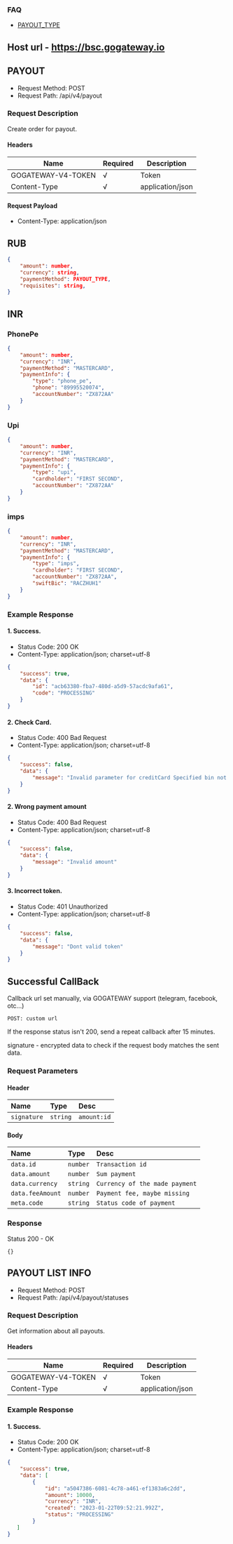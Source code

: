 ### FAQ
- [PAYOUT_TYPE](PAYMENT_INFO.md#payout-type)

## Host url - https://bsc.gogateway.io

## PAYOUT
 - Request Method: POST
 - Request Path: /api/v4/payout

### Request Description
Create order for payout.

#### Headers

| Name            | Required | Description
|-----------------|----------|-----------------
| GOGATEWAY-V4-TOKEN | √        | Token
| Content-Type    | √        | application/json

#### Request Payload

 - Content-Type: application/json

## RUB
```json
{
    "amount": number,
    "currency": string,
    "paymentMethod": PAYOUT_TYPE,
    "requisites": string,
}
```

## INR
### PhonePe
```json
{
    "amount": number,
    "currency": "INR",
    "paymentMethod": "MASTERCARD",
    "paymentInfo": {
        "type": "phone_pe",
        "phone": "89995520074",
        "accountNumber": "ZX872AA"
    }
}
```

### Upi
```json
{
    "amount": number,
    "currency": "INR",
    "paymentMethod": "MASTERCARD",
    "paymentInfo": {
        "type": "upi",
        "cardholder": "FIRST SECOND",
        "accountNumber": "ZX872AA"
    }
}
```

### imps
```json
{
    "amount": number,
    "currency": "INR",
    "paymentMethod": "MASTERCARD",
    "paymentInfo": {
        "type": "imps",
        "cardholder": "FIRST SECOND",
        "accountNumber": "ZX872AA",
        "swiftBic": "RACZHUH1"
    }
}
```

### Example Response

#### 1. Success.

 - Status Code: 200 OK
 - Content-Type: application/json; charset=utf-8


```json
{
    "success": true,
    "data": {
        "id": "acb63380-fba7-480d-a5d9-57acdc9afa61",
        "code": "PROCESSING"
    }
}
```
#### 2. Check Card.

 - Status Code: 400 Bad Request
 - Content-Type: application/json; charset=utf-8


```json
{
    "success": false,
    "data": {
        "message": "Invalid parameter for creditCard Specified bin not found"
    }
}
```

#### 2. Wrong payment amount

 - Status Code: 400 Bad Request
 - Content-Type: application/json; charset=utf-8


```json
{
    "success": false,
    "data": {
        "message": "Invalid amount"
    }
}
```

#### 3. Incorrect token.

 - Status Code: 401 Unauthorized
 - Content-Type: application/json; charset=utf-8


```json
{
    "success": false,
    "data": {
        "message": "Dont valid token"
    }
}
```

## Successful CallBack
Callback url set manually, via GOGATEWAY support (telegram, facebook, otc...)

```
POST: custom url
```
If the response status isn't 200, send a repeat callback after 15 minutes.

signature - encrypted data to check if the request body matches the sent data.

### Request Parameters
#### Header
| Name | Type | Desc |
| :------ | :------ | :------ |
| `signature` | `string` | `amount:id`
#### Body
| Name | Type | Desc |
| :------ | :------ | :------ |
| `data.id` | `number` | `Transaction id`
| `data.amount` | `number` | `Sum payment`
| `data.currency` | `string` | `Currency of the made payment`
| `data.feeAmount` | `number` | `Payment fee, maybe missing`
| `meta.code` | `string` | `Status code of payment`

### Response
Status 200 - OK
```
{}
```

## PAYOUT LIST INFO
 - Request Method: POST
 - Request Path: /api/v4/payout/statuses

### Request Description
Get information about all payouts.

#### Headers

| Name            | Required | Description
|-----------------|----------|-----------------
| GOGATEWAY-V4-TOKEN | √        | Token
| Content-Type    | √        | application/json


### Example Response

#### 1. Success.

 - Status Code: 200 OK
 - Content-Type: application/json; charset=utf-8


```json
{
    "success": true,
    "data": [
        {
            "id": "a5047386-6081-4c78-a461-ef1383a6c2dd",
            "amount": 10000,
            "currency": "INR",
            "created": "2023-01-22T09:52:21.992Z",
            "status": "PROCESSING"
        }
   ]
}
```
